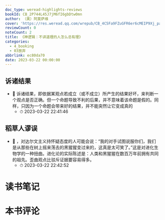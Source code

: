 ```yaml
---
doc_type: weread-highlights-reviews
bookId: CB_2P744L45J7jM6fI6gbDtw0mn
author: （美）阿莫萨维
cover: 'https://res.weread.qq.com/wrepub/CB_4C5Fa9FZuGFR6er6cMEIP9Xj_parsecover'
reviewCount: 0
noteCount: 2
title: 《神逻辑：不讲道理的人怎么总有理》
categories:
  - 4_booking
  - 03放弃
abbrlink: ec80da70
date: 2023-03-22 00:00:00
---
```



## 诉诸结果


- 📌 诉诸结果，即依据某观点若成立（或不成立）所产生的结果好坏，来判断一个观点是否正确。但一个命题导致不利的后果，并不意味着该命题是假的。同样，只因为一个命题会带来好的结果，并不能突然让它变成真的 
    - ⏱ 2023-03-22 22:41:46 
## 稻草人谬误


- 📌 ，对达尔文主义持怀疑态度的人可能会说：“我的对手试图说服你们，我们是从那些在树上摇来荡去的黑猩猩变过来的，这真是太可笑了。”这是对进化生物学的一种扭曲。进化论的实际陈述是：人类和黑猩猩在数百万年前拥有共同的祖先。歪曲观点比驳斥证据要容易得多。 
    - ⏱ 2023-03-22 22:42:52 

# 读书笔记


# 本书评论
